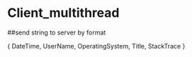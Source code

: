 Client_multithread
==================

##send string to server by format

{ DateTime, UserName, OperatingSystem, Title, StackTrace }